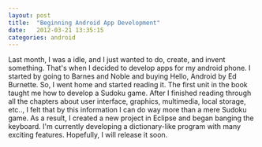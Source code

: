 ```yaml
---
layout: post
title:  "Beginning Android App Development"
date:   2012-03-21 13:35:15
categories: android
---
```


Last month, I was a idle, and I just wanted to do, create, and invent something. That's when I decided to develop apps for my android phone. I started by going to Barnes and Noble and buying Hello, Android by Ed Burnette. So, I went home and started reading it. The first unit in the book taught me how to develop a Sudoku game. After I finished reading through all the chapters about user interface, graphics, multimedia, local storage, etc.., I felt that by this information I can do way more than a mere Sudoku game. As a result, I created a new project in Eclipse and began banging the keyboard. I'm currently developing a dictionary-like program with many exciting features. Hopefully, I will release it soon.